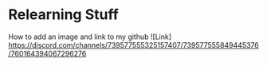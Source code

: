 # Relearning Stuff
  How to add an image and link to my github ![Link] https://discord.com/channels/739577555325157407/739577555849445376/760164394067296276
